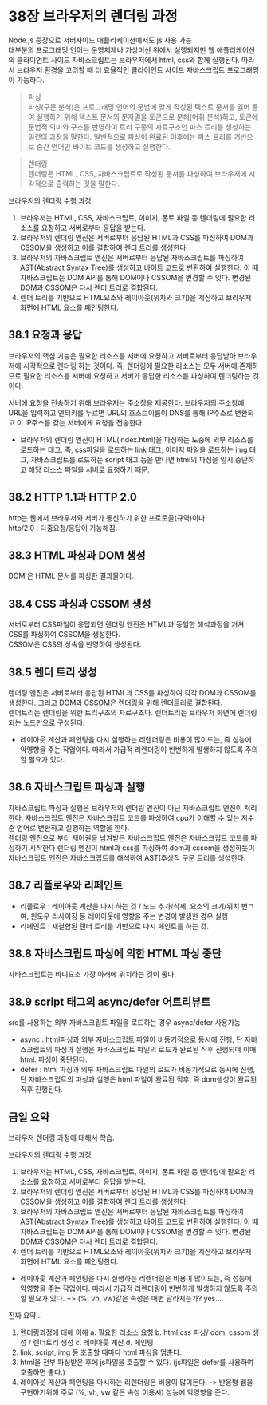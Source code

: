# 38장 브라우저의 렌더링 과정

Node.js 등장으로 서버사이드 애플리케이션에서도 js 사용 가능  
 대부분의 프로그래밍 언어는 운영체제나 가상머신 위에서 실행되지만 웹 애플리케이션의 클라이언트 사이드 자바스크립트는 브라우저에서 html, css와 함께 실행된다. 따라서 브라우저 환경을 고려할 때 더 효율적인 클라이언트 사이드 자바스크립트 프로그래밍이 가능하다.

> 파싱  
> 파싱(구문 분석)은 프로그래밍 언어의 문법에 맞게 작성된 텍스트 문서를 읽어 들여 실행하기 위해 텍스트 문서의 문자열을 토큰으로 분해(어휘 분석)하고, 토큰에 문법적 의미와 구조를 반영하여 트리 구종의 자료구조인 파스 트리를 생성하는 일련의 과정을 말한다. 일반적으로 파싱이 완료된 이후에는 파스 트리를 기반으로 중간 언어인 바이트 코드를 생성하고 실행한다.

> 렌더링  
> 렌더링은 HTML, CSS, 자바스크립트로 작성된 문서를 파싱하여 브라우저에 시각적으로 출력하는 것을 말한다.

브라우저의 렌더링 수행 과정

1. 브라우저는 HTML, CSS, 자바스크립트, 이미지, 폰트 파일 등 렌더링에 필요한 리소스를 요청하고 서버로부터 응답을 받는다.
2. 브라우저의 렌더링 엔진은 서버로부터 응담된 HTML과 CSS를 파싱하여 DOM과 CSSOM을 생성하고 이를 결합하여 렌더 트리를 생성한다.
3. 브라우저의 자바스크립트 엔진은 서버로부터 응답된 자바스크립트를 파싱하여 AST(Abstract Syntax Tree)를 생성하고 바이트 코드로 변환하여 실행한다. 이 때 자바스크립트는 DOM API를 통해 DOM이나 CSSOM을 변경할 수 잇다. 변경된 DOM과 CSSOM은 다시 렌더 트리로 결합된다.
4. 렌더 트리를 기반으로 HTML요소와 레이아웃(위치와 크기)을 계산하고 브라우저 화면에 HTML 요소를 페인팅한다.

## 38.1 요청과 응답

브라우저의 핵심 기능은 필요한 리소스를 서버에 요청하고 서버로부터 응답받아 브라우저에 시각적으로 렌더링 하는 것이다. 즉, 렌더링에 필요한 리소스는 모두 서버에 존재하므로 필요한 리소스를 서버에 요청하고 서버가 응답한 리소스를 파싱하여 렌더링하는 것이다.

서버에 요청을 전송하기 위해 브라우저는 주소창을 제공한다. 브라우저의 주소창에 URL을 입력하고 엔터키를 누르면 URL의 호스트이름이 DNS를 통해 IP주소로 변환되고 이 IP주소를 갖는 서버에게 요청을 전송한다.

- 브라우저의 렌더링 엔진이 HTML(index.html)을 파싱하는 도중에 외부 리소스를 로드하는 태그, 즉, css파일을 로드하는 link 태그, 이미지 파일을 로드하는 img 태그, 자바스크립트를 로드하는 script 태그 등을 만나면 html의 파싱을 일시 중단하고 해당 리소스 파일을 서버로 요청하기 때문.

## 38.2 HTTP 1.1과 HTTP 2.0

http는 웹에서 브라우저와 서버가 통신하기 위한 프로토콜(규약)이다.  
http/2.0 : 다중요청/응답이 가능해짐.

## 38.3 HTML 파싱과 DOM 생성

DOM 은 HTML 문서를 파싱한 결과물이다.

## 38.4 CSS 파싱과 CSSOM 생성

서버로부터 CSS파일이 응답되면 렌더링 엔진은 HTML과 동일한 해석과정을 거쳐 CSS를 파싱하여 CSSOM을 생성한다.  
 CSSOM은 CSS의 상속을 반영하여 생성된다.

## 38.5 렌더 트리 생성

렌더링 엔진은 서버로부터 응답된 HTML과 CSS를 파싱하여 각각 DOM과 CSSOM를 생성한다. 그리고 DOM과 CSSOM은 렌더링을 위해 렌더트리로 결합된다.  
렌더트리는 렌더링을 위한 트리구조의 자료구조다. 렌더트리는 브라우저 화면에 렌더링되는 노드만으로 구성된다.

- 레이아웃 계산과 페인팅을 다시 실행하는 리렌더링은 비용이 많이드는, 즉 성능에 악영향을 주는 작업이다. 따라서 가급적 리렌더링이 빈번하게 발생하지 않도록 주의할 필요가 있다.

## 38.6 자바스크립트 파싱과 실행

자바스크립트 파싱과 실행은 브라우저의 렌더링 엔진이 아닌 자바스크립트 엔진이 처리한다. 자바스크립트 엔진은 자바스크립트 코드를 파싱하여 cpu가 이해할 수 있는 저수준 언어로 변환하고 실행하는 역할을 한다.  
 렌더링 엔진으로 부터 제어권을 넘겨받은 자바스크립트 엔진은 자바스크립트 코드를 파싱하기 시작한다 렌더링 엔진이 html과 css를 파싱하여 dom과 cssom을 생성하듯이 자바스크립트 엔진은 자바스크립트를 해석하여 AST(추상적 구문 트리를 생성한다.

## 38.7 리플로우와 리페인트

- 리플로우 : 레이아웃 계산을 다시 하는 것 / 노드 추가/삭제, 요소의 크기/위치 변ㄱ여, 윈도우 리사이징 등 레이아웃에 영향을 주는 변경이 발생한 경우 실행
- 리페인트 : 재결합된 랜더 트리를 기반으로 다시 페인트를 하는 것.

## 38.8 자바스크립트 파싱에 의한 HTML 파싱 중단

자바스크립트는 바디요소 가장 아래에 위치하는 것이 좋다.

## 38.9 script 태그의 async/defer 어트리뷰트

src를 사용하는 외부 자바스크립트 파일을 로드하는 경우 async/defer 사용가능

- async : html파싱과 외부 자바스크립트 파일이 비동기적으로 동시에 진행, 단 자바스크립트의 파싱과 실행은 자바스크립트 파일의 로드가 완료된 직후 진행되며 이때 html. 파싱이 중단된다.
- defer : html 파싱과 외부 자바스크립트 파일의 로드가 비동기적으로 동시에 진행, 단 자바스크립트의 파싱과 실행은 html 파일이 완료된 직후, 즉 dom생성이 완료된 직후 진행된다.

## 금일 요약

브라우저 렌더링 과정에 대해서 학습.

브라우저의 렌더링 수행 과정

1. 브라우저는 HTML, CSS, 자바스크립트, 이미지, 폰트 파일 등 렌더링에 필요한 리소스를 요청하고 서버로부터 응답을 받는다.
2. 브라우저의 렌더링 엔진은 서버로부터 응담된 HTML과 CSS를 파싱하여 DOM과 CSSOM을 생성하고 이를 결합하여 렌더 트리를 생성한다.
3. 브라우저의 자바스크립트 엔진은 서버로부터 응답된 자바스크립트를 파싱하여 AST(Abstract Syntax Tree)를 생성하고 바이트 코드로 변환하여 실행한다. 이 때 자바스크립트는 DOM API를 통해 DOM이나 CSSOM을 변경할 수 잇다. 변경된 DOM과 CSSOM은 다시 렌더 트리로 결합된다.
4. 렌더 트리를 기반으로 HTML요소와 레이아웃(위치와 크기)을 계산하고 브라우저 화면에 HTML 요소를 페인팅한다.

- 레이아웃 계산과 페인팅을 다시 실행하는 리렌더링은 비용이 많이드는, 즉 성능에 악영향을 주는 작업이다. 따라서 가급적 리렌더링이 빈번하게 발생하지 않도록 주의할 필요가 있다.
  => (%, vh, vw)같은 속성은 매번 달라지는가? yes....

진짜 요약...

1. 렌더링과정에 대해 이해
   a. 필요한 리소스 요청
   b. html,css 파싱/ dom, cssom 생성 / 렌더트리 생성
   c. 레이아웃 계산
   d. 페인팅
2. link, script, img 등 호출할 때마다 html 파싱을 멈춘다.
3. html을 전부 파싱받은 후에 js파일을 호출할 수 있다. (js파일은 defer를 사용하여 호출하면 좋다.)
4. 레이아웃 게산과 페인팅을 다시하는 리렌더링은 비용이 많이든다. -> 반응형 웹을 구현하기위해 주로 (%, vh, vw 같은 속성 이용시) 성능에 악영향을 준다.
